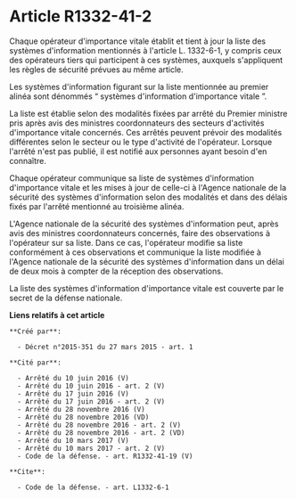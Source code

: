 # Article R1332-41-2

Chaque opérateur d'importance vitale établit et tient à jour la liste des systèmes d'information mentionnés à l'article L.
1332-6-1, y compris ceux des opérateurs tiers qui participent à ces systèmes, auxquels s'appliquent les règles de sécurité
prévues au même article. 

Les systèmes d'information figurant sur la liste mentionnée au premier alinéa sont dénommés “ systèmes d'information
d'importance vitale ”. 

La liste est établie selon des modalités fixées par arrêté du Premier ministre pris après avis des ministres coordonnateurs
des secteurs d'activités d'importance vitale concernés. Ces arrêtés peuvent prévoir des modalités différentes selon le
secteur ou le type d'activité de l'opérateur. Lorsque l'arrêté n'est pas publié, il est notifié aux personnes ayant besoin
d'en connaître. 

Chaque opérateur communique sa liste de systèmes d'information d'importance vitale et les mises à jour de celle-ci à l'Agence
nationale de la sécurité des systèmes d'information selon des modalités et dans des délais fixés par l'arrêté mentionné au
troisième alinéa. 

L'Agence nationale de la sécurité des systèmes d'information peut, après avis des ministres coordonnateurs concernés, faire
des observations à l'opérateur sur sa liste. Dans ce cas, l'opérateur modifie sa liste conformément à ces observations et
communique la liste modifiée à l'Agence nationale de la sécurité des systèmes d'information dans un délai de deux mois à
compter de la réception des observations. 

La liste des systèmes d'information d'importance vitale est couverte par le secret de la défense nationale.

**Liens relatifs à cet article**

	**Créé par**:

	  - Décret n°2015-351 du 27 mars 2015 - art. 1

	**Cité par**:

	  - Arrêté du 10 juin 2016 (V)
	  - Arrêté du 10 juin 2016 - art. 2 (V)
	  - Arrêté du 17 juin 2016 (V)
	  - Arrêté du 17 juin 2016 - art. 2 (V)
	  - Arrêté du 28 novembre 2016 (V)
	  - Arrêté du 28 novembre 2016 (VD)
	  - Arrêté du 28 novembre 2016 - art. 2 (V)
	  - Arrêté du 28 novembre 2016 - art. 2 (VD)
	  - Arrêté du 10 mars 2017 (V)
	  - Arrêté du 10 mars 2017 - art. 2 (V)
	  - Code de la défense. - art. R1332-41-19 (V)

	**Cite**:

	  - Code de la défense. - art. L1332-6-1
